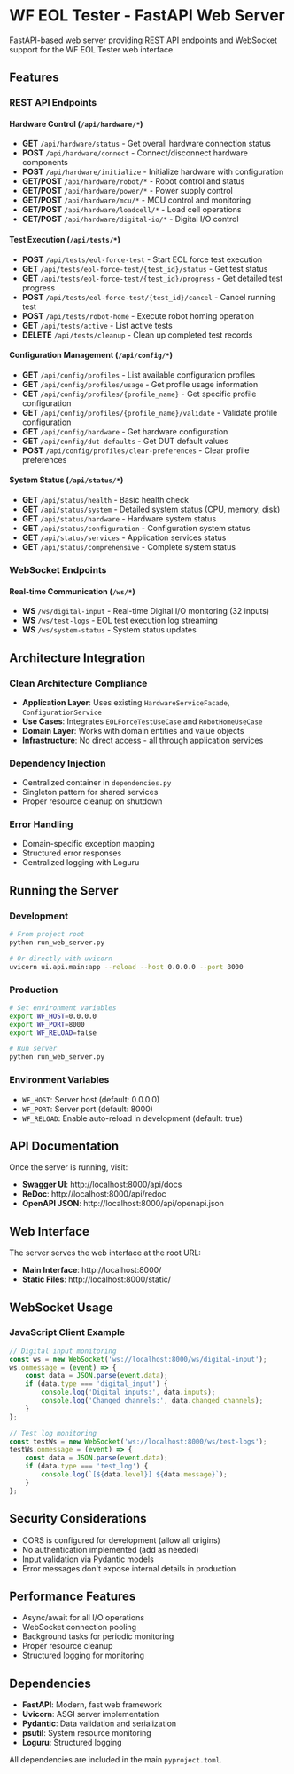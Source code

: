 # WF EOL Tester - FastAPI Web Server

FastAPI-based web server providing REST API endpoints and WebSocket support for the WF EOL Tester web interface.

## Features

### REST API Endpoints

#### Hardware Control (`/api/hardware/*`)
- **GET** `/api/hardware/status` - Get overall hardware connection status
- **POST** `/api/hardware/connect` - Connect/disconnect hardware components
- **POST** `/api/hardware/initialize` - Initialize hardware with configuration
- **GET/POST** `/api/hardware/robot/*` - Robot control and status
- **GET/POST** `/api/hardware/power/*` - Power supply control
- **GET/POST** `/api/hardware/mcu/*` - MCU control and monitoring
- **GET/POST** `/api/hardware/loadcell/*` - Load cell operations
- **GET/POST** `/api/hardware/digital-io/*` - Digital I/O control

#### Test Execution (`/api/tests/*`)
- **POST** `/api/tests/eol-force-test` - Start EOL force test execution
- **GET** `/api/tests/eol-force-test/{test_id}/status` - Get test status
- **GET** `/api/tests/eol-force-test/{test_id}/progress` - Get detailed test progress
- **POST** `/api/tests/eol-force-test/{test_id}/cancel` - Cancel running test
- **POST** `/api/tests/robot-home` - Execute robot homing operation
- **GET** `/api/tests/active` - List active tests
- **DELETE** `/api/tests/cleanup` - Clean up completed test records

#### Configuration Management (`/api/config/*`)
- **GET** `/api/config/profiles` - List available configuration profiles
- **GET** `/api/config/profiles/usage` - Get profile usage information
- **GET** `/api/config/profiles/{profile_name}` - Get specific profile configuration
- **GET** `/api/config/profiles/{profile_name}/validate` - Validate profile configuration
- **GET** `/api/config/hardware` - Get hardware configuration
- **GET** `/api/config/dut-defaults` - Get DUT default values
- **POST** `/api/config/profiles/clear-preferences` - Clear profile preferences

#### System Status (`/api/status/*`)
- **GET** `/api/status/health` - Basic health check
- **GET** `/api/status/system` - Detailed system status (CPU, memory, disk)
- **GET** `/api/status/hardware` - Hardware system status
- **GET** `/api/status/configuration` - Configuration system status
- **GET** `/api/status/services` - Application services status
- **GET** `/api/status/comprehensive` - Complete system status

### WebSocket Endpoints

#### Real-time Communication (`/ws/*`)
- **WS** `/ws/digital-input` - Real-time Digital I/O monitoring (32 inputs)
- **WS** `/ws/test-logs` - EOL test execution log streaming
- **WS** `/ws/system-status` - System status updates

## Architecture Integration

### Clean Architecture Compliance
- **Application Layer**: Uses existing `HardwareServiceFacade`, `ConfigurationService`
- **Use Cases**: Integrates `EOLForceTestUseCase` and `RobotHomeUseCase`
- **Domain Layer**: Works with domain entities and value objects
- **Infrastructure**: No direct access - all through application services

### Dependency Injection
- Centralized container in `dependencies.py`
- Singleton pattern for shared services
- Proper resource cleanup on shutdown

### Error Handling
- Domain-specific exception mapping
- Structured error responses
- Centralized logging with Loguru

## Running the Server

### Development
```bash
# From project root
python run_web_server.py

# Or directly with uvicorn
uvicorn ui.api.main:app --reload --host 0.0.0.0 --port 8000
```

### Production
```bash
# Set environment variables
export WF_HOST=0.0.0.0
export WF_PORT=8000
export WF_RELOAD=false

# Run server
python run_web_server.py
```

### Environment Variables
- `WF_HOST`: Server host (default: 0.0.0.0)
- `WF_PORT`: Server port (default: 8000)
- `WF_RELOAD`: Enable auto-reload in development (default: true)

## API Documentation

Once the server is running, visit:
- **Swagger UI**: http://localhost:8000/api/docs
- **ReDoc**: http://localhost:8000/api/redoc
- **OpenAPI JSON**: http://localhost:8000/api/openapi.json

## Web Interface

The server serves the web interface at the root URL:
- **Main Interface**: http://localhost:8000/
- **Static Files**: http://localhost:8000/static/

## WebSocket Usage

### JavaScript Client Example
```javascript
// Digital input monitoring
const ws = new WebSocket('ws://localhost:8000/ws/digital-input');
ws.onmessage = (event) => {
    const data = JSON.parse(event.data);
    if (data.type === 'digital_input') {
        console.log('Digital inputs:', data.inputs);
        console.log('Changed channels:', data.changed_channels);
    }
};

// Test log monitoring
const testWs = new WebSocket('ws://localhost:8000/ws/test-logs');
testWs.onmessage = (event) => {
    const data = JSON.parse(event.data);
    if (data.type === 'test_log') {
        console.log(`[${data.level}] ${data.message}`);
    }
};
```

## Security Considerations

- CORS is configured for development (allow all origins)
- No authentication implemented (add as needed)
- Input validation via Pydantic models
- Error messages don't expose internal details in production

## Performance Features

- Async/await for all I/O operations
- WebSocket connection pooling
- Background tasks for periodic monitoring
- Proper resource cleanup
- Structured logging for monitoring

## Dependencies

- **FastAPI**: Modern, fast web framework
- **Uvicorn**: ASGI server implementation
- **Pydantic**: Data validation and serialization
- **psutil**: System resource monitoring
- **Loguru**: Structured logging

All dependencies are included in the main `pyproject.toml`.
